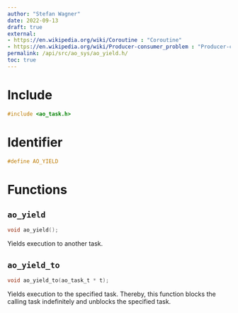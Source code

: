 ```yaml
---
author: "Stefan Wagner"
date: 2022-09-13
draft: true
external:
- https://en.wikipedia.org/wiki/Coroutine : "Coroutine"
- https://en.wikipedia.org/wiki/Producer-consumer_problem : "Producer-consumer problem"
permalink: /api/src/ao_sys/ao_yield.h/
toc: true
---
```


# Include

```c
#include <ao_task.h>
```

# Identifier

```c
#define AO_YIELD
```

# Functions

## `ao_yield`

```c
void ao_yield();
```

Yields execution to another task.

## `ao_yield_to`

```c
void ao_yield_to(ao_task_t * t);
```

Yields execution to the specified task. Thereby, this function blocks the calling task indefinitely and unblocks the specified task.
